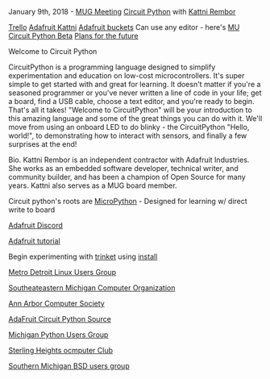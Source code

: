 
January 9th, 2018 - [MUG Meeting](http://www.mug.org/)
[Circuit Python](https://github.com/adafruit/circuitpython/releases) with [Kattni Rembor](https://detroitstartupweek2017.sched.com/speaker/kattni)

[Trello](https://trello.com/b/FNxnn9mt/michigan-usr-group-topics-speakers)
[Adafruit Kattni](https://learn.adafruit.com/users/kattni)
[Adafruit buckets](https://adafruit-circuit-python.s3.amazonaws.com/index.html?prefix=bin/0)
Can use any editor - here's [MU](https://github.com/adafruit?utf8=%E2%9C%93&q=mu+editor&type=&language=)
[Circuit Python Beta](https://blog.adafruit.com/2017/01/09/welcome-to-the-adafruit-circuitpython-beta/)
[Plans for the future](https://blog.adafruit.com/2017/09/19/circuitpython-3-0-plans/)



Welcome to Circuit Python

CircuitPython is a programming language designed to simplify experimentation and education on low-cost microcontrollers. It's super
simple to get started with and great for learning. It doesn't matter if you're a seasoned programmer or you've never written a line
of code in your life; get a board, find a USB cable, choose a text editor, and you're ready to begin. That's all it takes! 
"Welcome to CircuitPython" will be your introduction to this amazing language and some of the great things you can do with it. 
We'll move from using an onboard LED to do blinky - the CircuitPython "Hello, world!", to demonstrating how to interact with 
sensors, and finally a few surprises at the end!

Bio.
Kattni Rembor is an independent contractor with Adafruit Industries. She works as an embedded software developer, technical writer,
and community builder, and has been a champion of Open Source for many years. Kattni also serves as a MUG board member.

Circuit python's roots are [MicroPython](https://micropython.org/) - Designed for learning w/ direct write to board

[Adafruit Discord](adafru.it/discord)

[Adafruit tutorial](learn.adafruit.com)

Begin experimenting with [trinket](https://learn.adafruit.com/introducing-trinket/introduction?gclid=EAIaIQobChMI0oy7o-rQ2AIVkLfACh0KKATcEAAYAiAAEgIh5_D_BwE)
using [install](https://learn.adafruit.com/welcome-to-circuitpython/installing-circuitpython)

[Metro Detroit Linux Users Group](http://mdlug.org/)

[Southeateastern Michigan Computer Organization](https://www.wordpress.semco.org/)

[Ann Arbor Computer Society](https://www.meetup.com/AnnArborComputerSociety/)

[AdaFruit Circuit Python Source](https://github.com/adafruit/circuitpython)

[Michigan Python Users Group](https://groups.google.com/forum/#!forum/michipug)

[Sterling Heights ocmputer Club](http://www.sterlingheightscomputerclub.org/)

[Southern Michigan BSD users group](http://www.semibug.org/)

